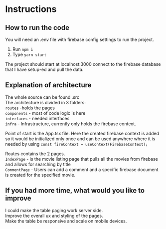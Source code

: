 # Instructions

## How to run the code

You will need an .env file with firebase config settings to run the project. 

1. Run `npm i`<br />
2. Type `yarn start`<br />

The project should start at localhost:3000 connect to the firebase database that I have setup-ed and pull the data.<br />

## Explanation of architecture

The whole source can be found .src<br />
The architecture is divided in 3 folders:<br />
`routes` -holds the pages<br />
`components` - most of code logic is here<br />
`interfaces` - needed interfaces<br />
`infra` - Infrastructure, currently only holds the firebase context.<br />

Point of start is the App.tsx file. Here the created firebase context is added so it would be initialized only once and can be used anywhere where it is needed by using
`const fireContext = useContext(FirebaseContext);`<br />

Routes contains the 2 pages.<br />
`IndexPage` - is the movie listing page that pulls all the movies from firebase and allows for searching by title<br />
`CommentPage` - Users can add a comment and a specific firebase document is created for the specified movie.<br />

## If you had more time, what would you like to improve<br />

I could make the table paging work server side.<br />
Improve the overall ux and styling of the pages.<br />
Make the table be responsive and scale on mobile devices.<br />
